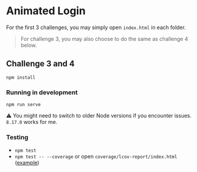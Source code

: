 # Animated Login

For the first 3 challenges, you may simply open `index.html` in each folder.
> For challenge 3, you may also choose to do the same as challenge 4 below.

## Challenge 3 and 4
`npm install`

### Running in development
`npm run serve`

⚠️ You might need to switch to older Node versions if you encounter issues. `8.17.0` works for me.


### Testing
- `npm test`
- `npm test -- --coverage` or open `coverage/lcov-report/index.html` ([example](challenge%204%20-%20vue,%20mobile%20responsive,%20test/coverage/lcov-report/index.html))
